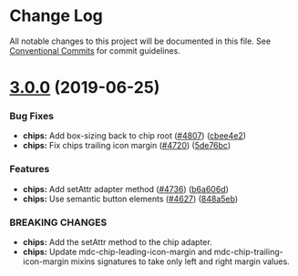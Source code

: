 # Change Log

All notable changes to this project will be documented in this file.
See [Conventional Commits](https://conventionalcommits.org) for commit guidelines.

# [3.0.0](https://github.com/material-components/material-components-web/compare/v2.3.1...v3.0.0) (2019-06-25)


### Bug Fixes

* **chips:** Add box-sizing back to chip root ([#4807](https://github.com/material-components/material-components-web/issues/4807)) ([cbee4e2](https://github.com/material-components/material-components-web/commit/cbee4e2))
* **chips:** Fix chips trailing icon margin ([#4720](https://github.com/material-components/material-components-web/issues/4720)) ([5de76bc](https://github.com/material-components/material-components-web/commit/5de76bc))


### Features

* **chips:** Add setAttr adapter method ([#4736](https://github.com/material-components/material-components-web/issues/4736)) ([b6a606d](https://github.com/material-components/material-components-web/commit/b6a606d))
* **chips:** Use semantic button elements ([#4627](https://github.com/material-components/material-components-web/issues/4627)) ([848a5eb](https://github.com/material-components/material-components-web/commit/848a5eb))


### BREAKING CHANGES

* **chips:** Add the setAttr method to the chip adapter.
* **chips:** Update mdc-chip-leading-icon-margin and mdc-chip-trailing-icon-margin mixins signatures to take only left and right margin values.
